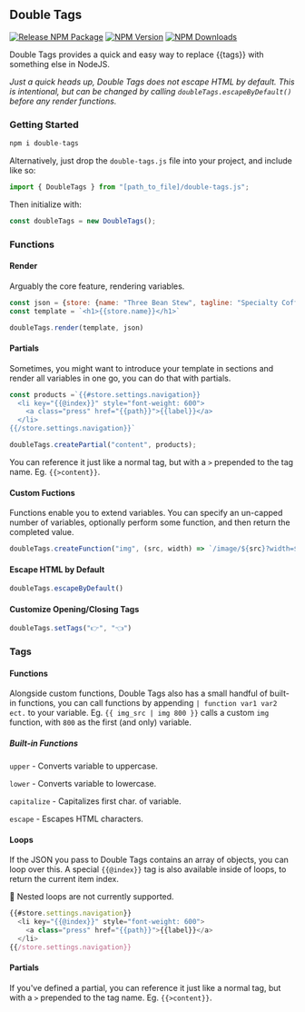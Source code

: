 ## Double Tags
[![Release NPM Package](https://github.com/mvthru/double-tags/actions/workflows/release-package.yml/badge.svg)](https://github.com/mvthru/double-tags/actions/workflows/release-package.yml)
[![NPM Version](https://img.shields.io/npm/v/double-tags)](https://www.npmjs.com/package/double-tags)
[![NPM Downloads](https://img.shields.io/npm/dw/double-tags)](https://www.npmjs.com/package/double-tags)

Double Tags provides a quick and easy way to replace {{tags}} with something else in NodeJS.

*Just a quick heads up, Double Tags does not escape HTML by default. This is intentional, but can be changed by calling `doubleTags.escapeByDefault()` before any render functions.*

### Getting Started
````js
npm i double-tags
````

Alternatively, just drop the `double-tags.js` file into your project, and include like so:

````js
import { DoubleTags } from "[path_to_file]/double-tags.js";
````

Then initialize with:
````js
const doubleTags = new DoubleTags();
````

### Functions
#### Render
Arguably the core feature, rendering variables.

````js
const json = {store: {name: "Three Bean Stew", tagline: "Specialty Coffee"}}
const template = `<h1>{{store.name}}</h1>`

doubleTags.render(template, json)
````

#### Partials
Sometimes, you might want to introduce your template in sections and render all variables in one go, you can do that with partials.
````js
const products =`{{#store.settings.navigation}}
  <li key="{{@index}}" style="font-weight: 600">
    <a class="press" href="{{path}}">{{label}}</a>
  </li>
{{/store.settings.navigation}}`

doubleTags.createPartial("content", products);
````

You can reference it just like a normal tag, but with a `>` prepended to the tag name. Eg. `{{>content}}`.

#### Custom Fuctions
Functions enable you to extend variables. You can specify an un-capped number of variables, optionally perform some function, and then return the completed value.
````js
doubleTags.createFunction("img", (src, width) => `/image/${src}?width=${width}`);
````

#### Escape HTML by Default
````js
doubleTags.escapeByDefault()
````

#### Customize Opening/Closing Tags
````js
doubleTags.setTags("👉", "👈")
````

### Tags

#### Functions
Alongside custom functions, Double Tags also has a small handful of built-in functions, you can call functions by appending `| function var1 var2 ect.` to your variable. Eg. `{{ img_src | img 800 }}` calls a custom `img` function, with `800` as the first (and only) variable.

##### Built-in Functions
`upper` - Converts variable to uppercase.

`lower` - Converts variable to lowercase.

`capitalize` - Capitalizes first char. of variable.

`escape` - Escapes HTML characters.

#### Loops
If the JSON you pass to Double Tags contains an array of objects, you can loop over this. A special `{{@index}}` tag is also available inside of loops, to return the current item index.

🙋 Nested loops are not currently supported.

````js
{{#store.settings.navigation}}
  <li key="{{@index}}" style="font-weight: 600">
    <a class="press" href="{{path}}">{{label}}</a>
  </li>
{{/store.settings.navigation}}
````

#### Partials
If you've defined a partial, you can reference it just like a normal tag, but with a `>` prepended to the tag name. Eg. `{{>content}}`.
